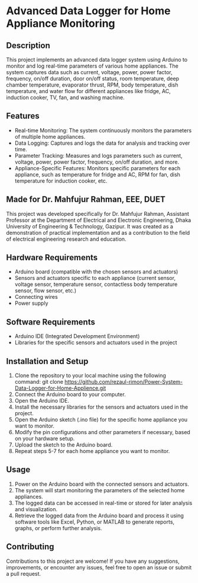 # Advanced Data Logger for Home Appliance Monitoring

## Description
This project implements an advanced data logger system using Arduino to monitor and log real-time parameters of various home appliances. The system captures data such as current, voltage, power, power factor, frequency, on/off duration, door on/off status, room temperature, deep chamber temperature, evaporator thrust, RPM, body temperature, dish temperature, and water flow for different appliances like fridge, AC, induction cooker, TV, fan, and washing machine.

## Features
- Real-time Monitoring: The system continuously monitors the parameters of multiple home appliances.
- Data Logging: Captures and logs the data for analysis and tracking over time.
- Parameter Tracking: Measures and logs parameters such as current, voltage, power, power factor, frequency, on/off duration, and more.
- Appliance-Specific Features: Monitors specific parameters for each appliance, such as temperature for fridge and AC, RPM for fan, dish temperature for induction cooker, etc.

## Made for Dr. Mahfujur Rahman, EEE, DUET
This project was developed specifically for Dr. Mahfujur Rahman, Assistant Professor at the Department of Electrical and Electronic Engineering, Dhaka University of Engineering & Technology, Gazipur. It was created as a demonstration of practical implementation and as a contribution to the field of electrical engineering research and education.

## Hardware Requirements
- Arduino board (compatible with the chosen sensors and actuators)
- Sensors and actuators specific to each appliance (current sensor, voltage sensor, temperature sensor, contactless body temperature sensor, flow sensor, etc.)
- Connecting wires
- Power supply

## Software Requirements
- Arduino IDE (Integrated Development Environment)
- Libraries for the specific sensors and actuators used in the project

## Installation and Setup
1. Clone the repository to your local machine using the following command: git clone https://github.com/rezaul-rimon/Power-System-Data-Logger-for-Home-Applience.git
2. Connect the Arduino board to your computer.
3. Open the Arduino IDE.
4. Install the necessary libraries for the sensors and actuators used in the project.
5. Open the Arduino sketch (.ino file) for the specific home appliance you want to monitor.
6. Modify the pin configurations and other parameters if necessary, based on your hardware setup.
7. Upload the sketch to the Arduino board.
8. Repeat steps 5-7 for each home appliance you want to monitor.

## Usage
1. Power on the Arduino board with the connected sensors and actuators.
2. The system will start monitoring the parameters of the selected home appliances.
3. The logged data can be accessed in real-time or stored for later analysis and visualization.
4. Retrieve the logged data from the Arduino board and process it using software tools like Excel, Python, or MATLAB to generate reports, graphs, or perform further analysis.

## Contributing
Contributions to this project are welcome! If you have any suggestions, improvements, or encounter any issues, feel free to open an issue or submit a pull request.


